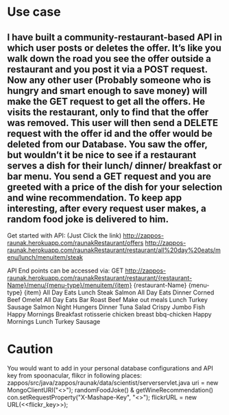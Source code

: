# Use case
I have built a community-restaurant-based API in which user posts or deletes the offer. It’s like you walk down the road you see the offer outside a restaurant and you post it via a POST request.
Now any other user (Probably someone who is hungry and smart enough to save money) will make the GET request to get all the offers.
He visits the restaurant, only to find that the offer was removed. This user will then send a DELETE request with the offer id and the offer would be deleted from our Database.
You saw the offer, but wouldn’t it be nice to see if a restaurant serves a dish for their lunch/ dinner/ breakfast or bar menu. You send a GET request and you are greeted with a price of the dish for your selection and wine recommendation.
To keep app interesting, after every request user makes, a random food joke is delivered to him.
--------------------------------------------------
Get started with API: (Just Click the link)
http://zappos-raunak.herokuapp.com/raunakRestaurant/offers
http://zappos-raunak.herokuapp.com/raunakRestaurant/restaurant/all%20day%20eats/menu/lunch/menuitem/steak

API End points can be accessed via:
GET http://zappos-raunak.herokuapp.com/raunakRestaurant/restaurant/{restaurant-Name}/menu/{menu-type}/menuitem/{item}
{restaurant-Name}   	    {menu-type}               {item}
All Day Eats		    Lunch		      Steak
				                      Salmon
All Day Eats		    Dinner		      Corned Beef
				                      Omelet
All Day Eats		    Bar		              Roast Beef
Make out meals		    Lunch		      Turkey Sausage
				                      Salmon
Night Hungers		    Dinner		      Tuna Salad
				                      Crispy Jumbo Fish	
Happy Mornings              Breakfast	    	      rotisserie chicken breast
				                      bbq-chicken
Happy Mornings      	    Lunch		      Turkey Sausage

# Caution
You would want to add in your personal database configurations and API key from spoonacular, flikcr in following places:
zappos/src/java/zappos/raunak/data/scientist/serverservlet.java
uri = new MongoClientURI("<<mlab credentials>>");
randomFoodJoke() & getWineRecommendation()
con.setRequestProperty("X-Mashape-Key", "<<X-Mashape-Key>>");
flickrURL = new URL(<<flickr_key>>);
